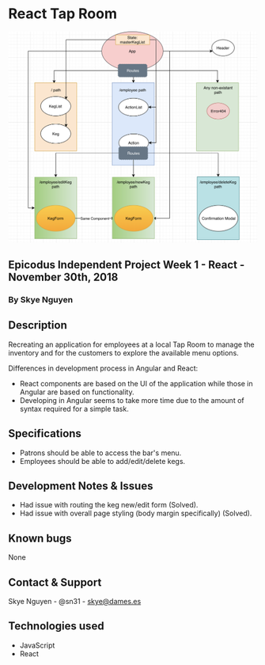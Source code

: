 # React Tap Room

![Screenshot](./src/assets/images/TapRoom2.png)

## Epicodus Independent Project Week 1 - React - November 30th, 2018

### By **Skye Nguyen**

## Description

Recreating an application for employees at a local Tap Room to manage the inventory and for the customers to explore the available menu options.

Differences in development process in Angular and React:

* React components are based on the UI of the application while those in Angular are based on functionality.
* Developing in Angular seems to take more time due to the amount of syntax required for a simple task.

## Specifications

* Patrons should be able to access the bar's menu.
* Employees should be able to add/edit/delete kegs.

## Development Notes & Issues

* Had issue with routing the keg new/edit form (Solved).
* Had issue with overall page styling (body margin specifically) (Solved).

## Known bugs

None

## Contact & Support

Skye Nguyen - @sn31 - skye@dames.es

## Technologies used

* JavaScript
* React
